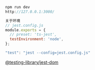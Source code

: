 
```js
npm run dev
http://127.0.0.1:3000/
```

```js
关于环境
// jest.config.js
module.exports = {
  // preset: 'ts-jest',
  testEnvironment: 'node',
};

"test": "jest --config=jest.config.js"
```

[@testing-library/jest-dom](https://www.npmjs.com/package/@testing-library/jest-dom)